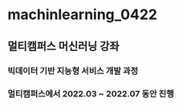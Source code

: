 # machinlearning_0422

## 멀티캠퍼스 머신러닝 강좌

### 빅데이터 기반 지능형 서비스 개발 과정
### 멀티캠퍼스에서 2022.03 ~ 2022.07 동안 진행
